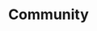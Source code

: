 ---
title: Community
sections:
  - section_id: hero
    type: section_hero
    title: The COVID-19 Forecast Hub Network
    image: images/5.jpg
    content: All researchers and data scientists with models that can predict the course of the COVID-19 are welcome to submit their models to the COVID-19 Forecast Hub. Below are the models contributed so far to the Hub.
  - section_id: features
    type: section_community
    col_number: four
layout: advanced
---